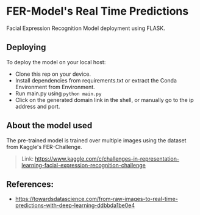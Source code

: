 # FER-Model's Real Time Predictions
Facial Expression Recognition Model deployment using FLASK.

## Deploying 

To deploy the model on your local host:
* Clone this rep on your device.
* Install dependencies from requirements.txt or extract the Conda Environment from Environment.
* Run main.py using `python main.py`
* Click on the generated domain link in the shell, or manually go to the ip address and port.

## About the model used
The pre-trained model is trained over multiple images using the dataset from Kaggle's FER-Challenge.
> Link: https://www.kaggle.com/c/challenges-in-representation-learning-facial-expression-recognition-challenge

## References:
* https://towardsdatascience.com/from-raw-images-to-real-time-predictions-with-deep-learning-ddbbda1be0e4
